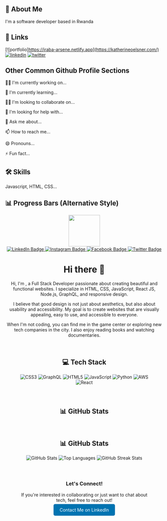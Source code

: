 


## 🚀 About Me
I'm a software developer based in Rwanda


## 🔗 Links
[![portfolio]https://iraba-arsene.netlify.app](https://katherineoelsner.com/)
[![linkedin](https://img.shields.io/badge/linkedin-0A66C2?style=for-the-badge&logo=linkedin&logoColor=white)](https://www.linkedin.com/)
[![twitter](https://img.shields.io/badge/twitter-1DA1F2?style=for-the-badge&logo=twitter&logoColor=white)](https://twitter.com/)


## Other Common Github Profile Sections
👩‍💻 I'm currently working on...

🧠 I'm currently learning...

👯‍♀️ I'm looking to collaborate on...

🤔 I'm looking for help with...

💬 Ask me about...

📫 How to reach me...

😄 Pronouns...

⚡️ Fun fact...


## 🛠 Skills
Javascript, HTML, CSS...

## 📊 Progress Bars (Alternative Style)







<div id="header" align="center">
  <img src="https://media.giphy.com/media/M9gbBd9nbDrOTu1Mqx/giphy.gif" width="100"/>
  <div id="badges">
    <a href="https://www.linkedin.com/in/elissa-ntihinduka-282200271/">
      <img src="https://img.shields.io/badge/LinkedIn-blue?style=for-the-badge&logo=linkedin&logoColor=white" alt="LinkedIn Badge"/>

   </a>
    <a href="https://www.instagram.com/">
      <img src="https://img.shields.io/badge/Instagram-gray?style=for-the-badge&logo=instagram&logoColor=white" alt="Instagram Badge"/>
    </a>
    <a href="https://web.facebook.com/#">
      <img src="https://img.shields.io/badge/Facebook-green?style=for-the-badge&logo=facebook&logoColor=white" alt="Facebook Badge"/>
    </a>
    <a href="https://twitter.com/elissantihindu1">
      <img src="https://img.shields.io/badge/Twitter-blue?style=for-the-badge&logo=twitter&logoColor=white" alt="Twitter Badge"/>
    </a>
    <!-- Add more badges here -->
  </div>
</div>

<div id="HeaderTitile" align="center">
  <h1>Hi there 👋</h1>
</div>

<div class="text" style="text-align: center; max-width: 800px; margin: 0 auto;">
  <p>Hi, I'm  , a Full Stack Developer passionate about creating beautiful and functional websites. I specialize in HTML, CSS, JavaScript, React JS, Node.js, GraphQL, and responsive design.</p>
  <p>I believe that good design is not just about aesthetics, but also about usability and accessibility. My goal is to create websites that are visually appealing, easy to use, and accessible to everyone.</p>
  <p>When I'm not coding, you can find me in the game center or exploring new tech companies in the city. I also enjoy reading books and watching documentaries.</p>
</div>



<!-- Tech Stack Section -->
<div id="tech-stack" align="center" style="padding: 20px;">
  <h2>💻 Tech Stack</h2>
  <div>
    <img src="https://img.shields.io/badge/css3-%231572B6.svg?style=for-the-badge&logo=css3&logoColor=white" alt="CSS3"/>
    <img src="https://img.shields.io/badge/-GraphQL-E10098?style=for-the-badge&logo=graphql&logoColor=white" alt="GraphQL"/>
    <img src="https://img.shields.io/badge/html5-%23E34F26.svg?style=for-the-badge&logo=html5&logoColor=white" alt="HTML5"/>
    <img src="https://img.shields.io/badge/javascript-%23323330.svg?style=for-the-badge&logo=javascript&logoColor=%23F7DF1E" alt="JavaScript"/>
    <img src="https://img.shields.io/badge/python-3670A0?style=for-the-badge&logo=python&logoColor=ffdd54" alt="Python"/>
    <img src="https://img.shields.io/badge/AWS-%23FF9900.svg?style=for-the-badge&logo=amazon-aws&logoColor=white" alt="AWS"/>
    <img src="https://img.shields.io/badge/react-%2320232a.svg?style=for-the-badge&logo=react&logoColor=%2361DAFB" alt="React"/>
    <!-- Add more icons here -->
  </div>
</div>

<!-- GitHub Stats Section -->
<div id="github-stats" align="center" style="padding: 20px;">
  <h2>📊 GitHub Stats</h2>
  <div>



<!-- GitHub Stats Section -->
<div id="github-stats" align="center" style="padding: 20px;">
  <h2>📊 GitHub Stats</h2>
  <div>
    <!-- GitHub Stats with New Diagrams -->
    <img src="https://github-readme-stats.vercel.app/api?username=NTElissa&theme=highcontrast&hide_border=false&include_all_commits=true&count_private=false" alt="GitHub Stats"/>
    <img src="https://github-readme-stats.vercel.app/api/top-langs/?username=NTElissa&theme=highcontrast&hide_border=false&include_all_commits=true&count_private=false&layout=compact" alt="Top Languages"/>
    <img src="https://github-readme-streak-stats.herokuapp.com/?user=NTElissa&theme=highcontrast&hide_border=false" alt="GitHub Streak Stats"/>

  </div>
</div>

<!-- Call to Action Section -->
<div id="cta" align="center" style="padding: 20px;">
  <h3>Let's Connect!</h3>
  <p>If you're interested in collaborating or just want to chat about tech, feel free to reach out!</p>
  <a href="https://www.linkedin.com/in/elissa-ntihinduka-282200271/" style="padding: 10px 20px; background-color: #0073b1; color: white; text-decoration: none; border-radius: 5px;">Contact Me on LinkedIn</a>
</div>




